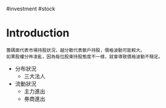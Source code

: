  #investment #stock
 
# Introduction
	籌碼面代表市場持股狀況，越分散代表散戶持股，價格波動可能較大。
	如果股權分佈凌亂，因為每位股東持股態度不一樣，就會導致價格波動不穩定。

- 分布狀況
    - 三大法人
- 流動狀況
    - 主力進出
    - 券商進出